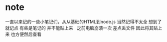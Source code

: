 # note
一直以来记的一些小笔记们，从从基础的HTML到node.js 当然记得不太全 想到了就记点 有些是笔记的 并不能贴上来  
之前电脑崩溃一次 差点丢文件 因此将其贴上来 也方便然后查看
